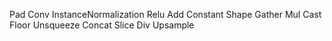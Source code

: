 Pad
Conv
InstanceNormalization
Relu
Add
Constant
Shape
Gather
Mul
Cast
Floor
Unsqueeze
Concat
Slice
Div
Upsample
